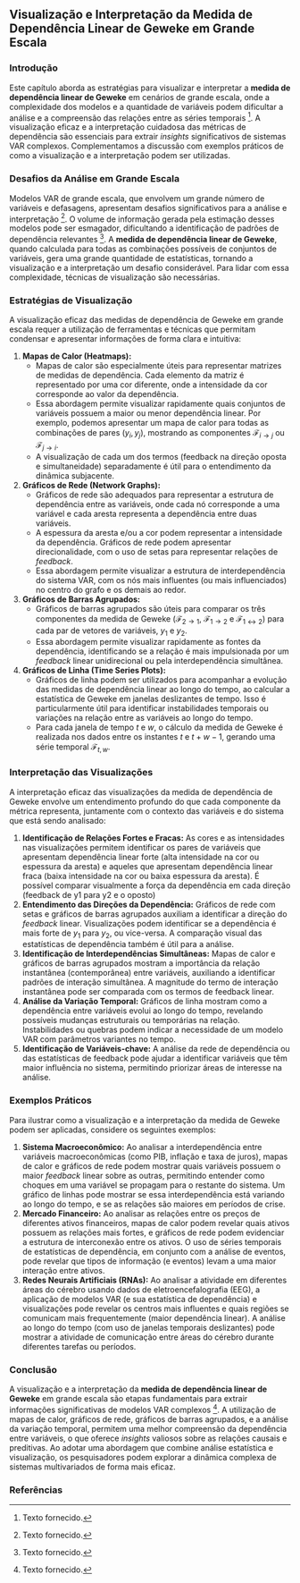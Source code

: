 ## Visualização e Interpretação da Medida de Dependência Linear de Geweke em Grande Escala
### Introdução
Este capítulo aborda as estratégias para visualizar e interpretar a **medida de dependência linear de Geweke** em cenários de grande escala, onde a complexidade dos modelos e a quantidade de variáveis podem dificultar a análise e a compreensão das relações entre as séries temporais [^1]. A visualização eficaz e a interpretação cuidadosa das métricas de dependência são essenciais para extrair *insights* significativos de sistemas VAR complexos. Complementamos a discussão com exemplos práticos de como a visualização e a interpretação podem ser utilizadas.

### Desafios da Análise em Grande Escala
Modelos VAR de grande escala, que envolvem um grande número de variáveis e defasagens, apresentam desafios significativos para a análise e interpretação [^1]. O volume de informação gerada pela estimação desses modelos pode ser esmagador, dificultando a identificação de padrões de dependência relevantes [^1]. A **medida de dependência linear de Geweke**, quando calculada para todas as combinações possíveis de conjuntos de variáveis, gera uma grande quantidade de estatísticas, tornando a visualização e a interpretação um desafio considerável. Para lidar com essa complexidade, técnicas de visualização são necessárias.

### Estratégias de Visualização
A visualização eficaz das medidas de dependência de Geweke em grande escala requer a utilização de ferramentas e técnicas que permitam condensar e apresentar informações de forma clara e intuitiva:
1.  **Mapas de Calor (Heatmaps):**
    *   Mapas de calor são especialmente úteis para representar matrizes de medidas de dependência. Cada elemento da matriz é representado por uma cor diferente, onde a intensidade da cor corresponde ao valor da dependência.
    *   Essa abordagem permite visualizar rapidamente quais conjuntos de variáveis possuem a maior ou menor dependência linear. Por exemplo, podemos apresentar um mapa de calor para todas as combinações de pares $(y_i, y_j)$, mostrando as componentes $\mathcal{F}_{i \rightarrow j}$ ou $\mathcal{F}_{j \rightarrow i}$.
    *   A visualização de cada um dos termos (feedback na direção oposta e simultaneidade) separadamente é útil para o entendimento da dinâmica subjacente.
2. **Gráficos de Rede (Network Graphs):**
   *   Gráficos de rede são adequados para representar a estrutura de dependência entre as variáveis, onde cada nó corresponde a uma variável e cada aresta representa a dependência entre duas variáveis.
   *   A espessura da aresta e/ou a cor podem representar a intensidade da dependência. Gráficos de rede podem apresentar direcionalidade, com o uso de setas para representar relações de *feedback*.
   *   Essa abordagem permite visualizar a estrutura de interdependência do sistema VAR, com os nós mais influentes (ou mais influenciados) no centro do grafo e os demais ao redor.
3.  **Gráficos de Barras Agrupados:**
    *   Gráficos de barras agrupados são úteis para comparar os três componentes da medida de Geweke ($\mathcal{F}_{2 \rightarrow 1}$, $\mathcal{F}_{1 \rightarrow 2}$ e $\mathcal{F}_{1 \leftrightarrow 2}$) para cada par de vetores de variáveis, $y_1$ e $y_2$.
    *   Essa abordagem permite visualizar rapidamente as fontes da dependência, identificando se a relação é mais impulsionada por um *feedback* linear unidirecional ou pela interdependência simultânea.
4.  **Gráficos de Linha (Time Series Plots):**
    *   Gráficos de linha podem ser utilizados para acompanhar a evolução das medidas de dependência linear ao longo do tempo, ao calcular a estatística de Geweke em janelas deslizantes de tempo. Isso é particularmente útil para identificar instabilidades temporais ou variações na relação entre as variáveis ao longo do tempo.
    *  Para cada janela de tempo $t$ e $w$, o cálculo da medida de Geweke é realizada nos dados entre os instantes $t$ e $t+w-1$, gerando uma série temporal $\mathcal{F}_{t,w}$.

### Interpretação das Visualizações
A interpretação eficaz das visualizações da medida de dependência de Geweke envolve um entendimento profundo do que cada componente da métrica representa, juntamente com o contexto das variáveis e do sistema que está sendo analisado:
1.  **Identificação de Relações Fortes e Fracas:** As cores e as intensidades nas visualizações permitem identificar os pares de variáveis que apresentam dependência linear forte (alta intensidade na cor ou espessura da aresta) e aqueles que apresentam dependência linear fraca (baixa intensidade na cor ou baixa espessura da aresta). É possível comparar visualmente a força da dependência em cada direção (feedback de y1 para y2 e o oposto)
2. **Entendimento das Direções da Dependência:** Gráficos de rede com setas e gráficos de barras agrupados auxiliam a identificar a direção do *feedback* linear. Visualizações podem identificar se a dependência é mais forte de $y_1$ para $y_2$, ou vice-versa. A comparação visual das estatísticas de dependência também é útil para a análise.
3.  **Identificação de Interdependências Simultâneas:** Mapas de calor e gráficos de barras agrupados mostram a importância da relação instantânea (contemporânea) entre variáveis, auxiliando a identificar padrões de interação simultânea. A magnitude do termo de interação instantânea pode ser comparada com os termos de feedback linear.
4. **Análise da Variação Temporal:** Gráficos de linha mostram como a dependência entre variáveis evolui ao longo do tempo, revelando possíveis mudanças estruturais ou temporárias na relação. Instabilidades ou quebras podem indicar a necessidade de um modelo VAR com parâmetros variantes no tempo.
5. **Identificação de Variáveis-chave:** A análise da rede de dependência ou das estatísticas de feedback pode ajudar a identificar variáveis que têm maior influência no sistema, permitindo priorizar áreas de interesse na análise.

### Exemplos Práticos
Para ilustrar como a visualização e a interpretação da medida de Geweke podem ser aplicadas, considere os seguintes exemplos:
1.  **Sistema Macroeconômico:** Ao analisar a interdependência entre variáveis macroeconômicas (como PIB, inflação e taxa de juros), mapas de calor e gráficos de rede podem mostrar quais variáveis possuem o maior *feedback* linear sobre as outras, permitindo entender como choques em uma variável se propagam para o restante do sistema. Um gráfico de linhas pode mostrar se essa interdependência está variando ao longo do tempo, e se as relações são maiores em períodos de crise.
2.  **Mercado Financeiro:** Ao analisar as relações entre os preços de diferentes ativos financeiros, mapas de calor podem revelar quais ativos possuem as relações mais fortes, e gráficos de rede podem evidenciar a estrutura de interconexão entre os ativos. O uso de séries temporais de estatísticas de dependência, em conjunto com a análise de eventos, pode revelar que tipos de informação (e eventos) levam a uma maior interação entre ativos.
3. **Redes Neurais Artificiais (RNAs):** Ao analisar a atividade em diferentes áreas do cérebro usando dados de eletroencefalografia (EEG), a aplicação de modelos VAR (e sua estatística de dependência) e visualizações pode revelar os centros mais influentes e quais regiões se comunicam mais frequentemente (maior dependência linear). A análise ao longo do tempo (com uso de janelas temporais deslizantes) pode mostrar a atividade de comunicação entre áreas do cérebro durante diferentes tarefas ou períodos.

### Conclusão
A visualização e a interpretação da **medida de dependência linear de Geweke** em grande escala são etapas fundamentais para extrair informações significativas de modelos VAR complexos [^1]. A utilização de mapas de calor, gráficos de rede, gráficos de barras agrupados, e a análise da variação temporal, permitem uma melhor compreensão da dependência entre variáveis, o que oferece *insights* valiosos sobre as relações causais e preditivas. Ao adotar uma abordagem que combine análise estatística e visualização, os pesquisadores podem explorar a dinâmica complexa de sistemas multivariados de forma mais eficaz.

### Referências
[^1]: Texto fornecido.
<!-- END -->
